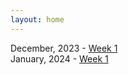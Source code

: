 ```yaml
---
layout: home
---
```


December, 2023 - [Week 1](devlog/week1.md)<br>
January, 2024 - [Week 1](devlog/2024/January/week1.md)<br>
